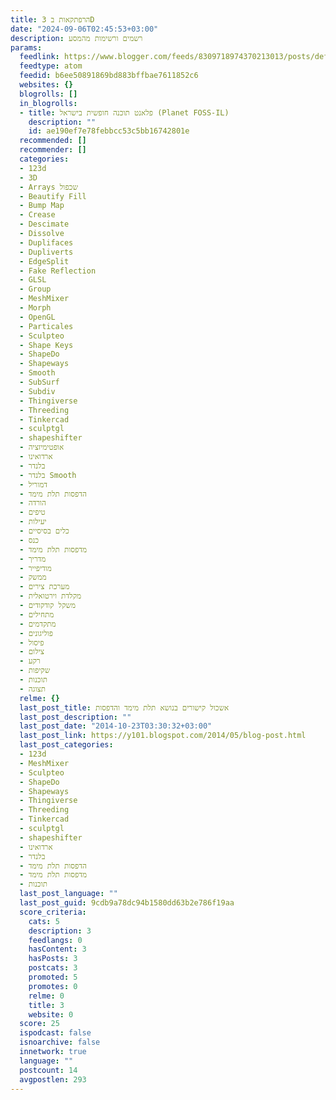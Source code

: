 ```yaml
---
title: הרפתקאות ב 3D
date: "2024-09-06T02:45:53+03:00"
description: רשמים ורשימות מהמסע
params:
  feedlink: https://www.blogger.com/feeds/8309718974370213013/posts/default?redirect=false
  feedtype: atom
  feedid: b6ee50891869bd883bffbae7611852c6
  websites: {}
  blogrolls: []
  in_blogrolls:
  - title: פלאנט תוכנה חופשית בישראל (Planet FOSS-IL)
    description: ""
    id: ae190ef7e78febbcc53c5bb16742801e
  recommended: []
  recommender: []
  categories:
  - 123d
  - 3D
  - Arrays שכפול
  - Beautify Fill
  - Bump Map
  - Crease
  - Descimate
  - Dissolve
  - Duplifaces
  - Dupliverts
  - EdgeSplit
  - Fake Reflection
  - GLSL
  - Group
  - MeshMixer
  - Morph
  - OpenGL
  - Particales
  - Sculpteo
  - Shape Keys
  - ShapeDo
  - Shapeways
  - Smooth
  - SubSurf
  - Subdiv
  - Thingiverse
  - Threeding
  - Tinkercad
  - sculptgl
  - shapeshifter
  - אופטימיזציה
  - ארדואינו
  - בלנדר
  - בלנדר Smooth
  - דמוריל
  - הדפסות תלת מימד
  - הורדה
  - טיפים
  - יעילות
  - כלים בסיסיים
  - כנס
  - מדפסות תלת מימד
  - מדריך
  - מודיפייר
  - ממשק
  - מערכת צירים
  - מקלדת וירטואלית
  - משקל קודקודים
  - מתחילים
  - מתקדמים
  - פוליגונים
  - פיסול
  - צילום
  - רקע
  - שקיפות
  - תוכנות
  - תצוגה
  relme: {}
  last_post_title: אשכול קישורים בנושא תלת מימד והדפסות
  last_post_description: ""
  last_post_date: "2014-10-23T03:30:32+03:00"
  last_post_link: https://y101.blogspot.com/2014/05/blog-post.html
  last_post_categories:
  - 123d
  - MeshMixer
  - Sculpteo
  - ShapeDo
  - Shapeways
  - Thingiverse
  - Threeding
  - Tinkercad
  - sculptgl
  - shapeshifter
  - ארדואינו
  - בלנדר
  - הדפסות תלת מימד
  - מדפסות תלת מימד
  - תוכנות
  last_post_language: ""
  last_post_guid: 9cdb9a78dc94b1580dd63b2e786f19aa
  score_criteria:
    cats: 5
    description: 3
    feedlangs: 0
    hasContent: 3
    hasPosts: 3
    postcats: 3
    promoted: 5
    promotes: 0
    relme: 0
    title: 3
    website: 0
  score: 25
  ispodcast: false
  isnoarchive: false
  innetwork: true
  language: ""
  postcount: 14
  avgpostlen: 293
---
```

